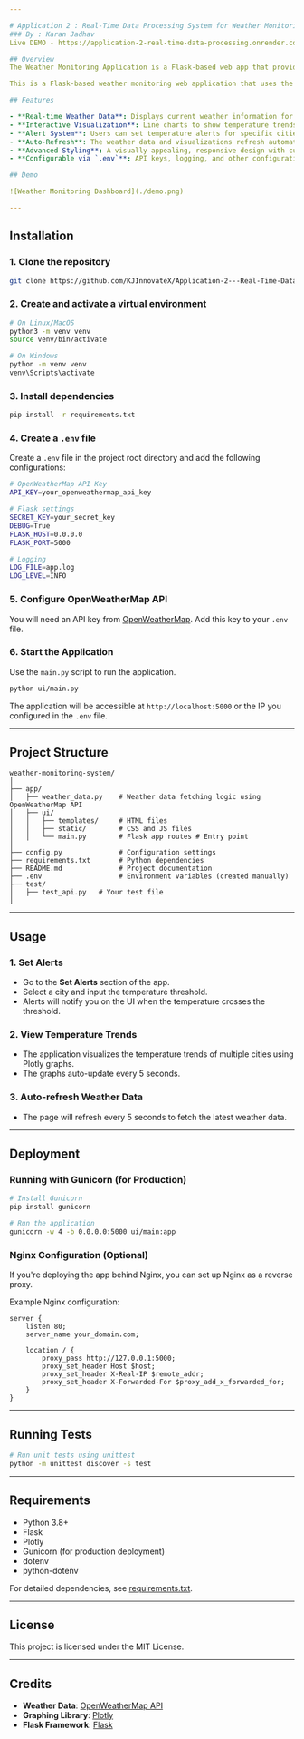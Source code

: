 ```yaml
---

# Application 2 : Real-Time Data Processing System for Weather Monitoring with Rollups and Aggregates
### By : Karan Jadhav
Live DEMO - https://application-2-real-time-data-processing.onrender.com/

## Overview
The Weather Monitoring Application is a Flask-based web app that provides real-time weather data for multiple cities in India. Utilizing the OpenWeatherMap API, the application fetches current weather conditions, displays temperature trends through interactive plots using Plotly, and allows users to set temperature alerts for their chosen cities.

This is a Flask-based weather monitoring web application that uses the OpenWeatherMap API to display real-time weather data for multiple cities. It features live weather updates, interactive temperature trend charts, and an alert system for setting temperature thresholds by the user.

## Features

- **Real-time Weather Data**: Displays current weather information for multiple cities.
- **Interactive Visualization**: Line charts to show temperature trends using Plotly.
- **Alert System**: Users can set temperature alerts for specific cities, notifying them when thresholds are exceeded.
- **Auto-Refresh**: The weather data and visualizations refresh automatically every 5 seconds.
- **Advanced Styling**: A visually appealing, responsive design with customized CSS for a better user experience.
- **Configurable via `.env`**: API keys, logging, and other configurations can be set via a `.env` file.

## Demo

![Weather Monitoring Dashboard](./demo.png)

---
```


## Installation

### 1. Clone the repository

```bash
git clone https://github.com/KJInnovateX/Application-2---Real-Time-Data-Processing-System-for-Weather-Monitoring.git
```

### 2. Create and activate a virtual environment

```bash
# On Linux/MacOS
python3 -m venv venv
source venv/bin/activate

# On Windows
python -m venv venv
venv\Scripts\activate
```

### 3. Install dependencies

```bash
pip install -r requirements.txt
```

### 4. Create a `.env` file

Create a `.env` file in the project root directory and add the following configurations:

```bash
# OpenWeatherMap API Key
API_KEY=your_openweathermap_api_key

# Flask settings
SECRET_KEY=your_secret_key
DEBUG=True
FLASK_HOST=0.0.0.0
FLASK_PORT=5000

# Logging
LOG_FILE=app.log
LOG_LEVEL=INFO
```

### 5. Configure OpenWeatherMap API

You will need an API key from [OpenWeatherMap](https://home.openweathermap.org/users/sign_up). Add this key to your `.env` file.

### 6. Start the Application

Use the `main.py` script to run the application.

```bash
python ui/main.py
```

The application will be accessible at `http://localhost:5000` or the IP you configured in the `.env` file.

---

## Project Structure

```
weather-monitoring-system/
│
├── app/
│   ├── weather_data.py    # Weather data fetching logic using OpenWeatherMap API
│   ├── ui/
│   │   ├── templates/     # HTML files
│   │   ├── static/        # CSS and JS files
│   │   └── main.py        # Flask app routes # Entry point
│
├── config.py              # Configuration settings       
├── requirements.txt       # Python dependencies
├── README.md              # Project documentation
├── .env                   # Environment variables (created manually)
├── test/
│   ├── test_api.py   # Your test file
│   

```

---

## Usage

### 1. Set Alerts

- Go to the **Set Alerts** section of the app.
- Select a city and input the temperature threshold.
- Alerts will notify you on the UI when the temperature crosses the threshold.

### 2. View Temperature Trends

- The application visualizes the temperature trends of multiple cities using Plotly graphs.
- The graphs auto-update every 5 seconds.

### 3. Auto-refresh Weather Data

- The page will refresh every 5 seconds to fetch the latest weather data.

---

## Deployment

### Running with Gunicorn (for Production)

```bash
# Install Gunicorn
pip install gunicorn

# Run the application
gunicorn -w 4 -b 0.0.0.0:5000 ui/main:app
```

### Nginx Configuration (Optional)

If you're deploying the app behind Nginx, you can set up Nginx as a reverse proxy.

Example Nginx configuration:

```nginx
server {
    listen 80;
    server_name your_domain.com;

    location / {
        proxy_pass http://127.0.0.1:5000;
        proxy_set_header Host $host;
        proxy_set_header X-Real-IP $remote_addr;
        proxy_set_header X-Forwarded-For $proxy_add_x_forwarded_for;
    }
}
```

---

## Running Tests

```bash
# Run unit tests using unittest
python -m unittest discover -s test
```

---

## Requirements

- Python 3.8+
- Flask
- Plotly
- Gunicorn (for production deployment)
- dotenv
- python-dotenv

For detailed dependencies, see [requirements.txt](./requirements.txt).

---

## License

This project is licensed under the MIT License.

---

## Credits

- **Weather Data**: [OpenWeatherMap API](https://openweathermap.org/)
- **Graphing Library**: [Plotly](https://plotly.com/)
- **Flask Framework**: [Flask](https://flask.palletsprojects.com/)
